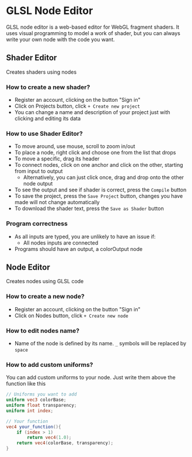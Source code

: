 # GLSL Node Editor

 GLSL node editor is a web-based editor for WebGL fragment shaders.
 It uses visual programming to model a work of shader, but you can always write your own node with the code you want.

## Shader Editor
Creates shaders using nodes

### How to create a new shader?
- Register an account, clicking on the button "Sign in"<br />
- Click on Projects button, click  `+ Create new project`<br />
- You can change a name and description of your project just with clicking and editing its data<br />

### How to use Shader Editor?
- To move around, use mouse, scroll to zoom in/out
- To place a node, right click and choose one from the list that drops
- To move a specific, drag its header
- To connect nodes, click on one anchor and click on the other, starting from input to output
  -  Alternatively, you can just click once, drag and drop onto the other node output
- To see the output and see if shader is correct, press the `Compile` button
- To save the project, press the `Save Project` button, changes you have made will not change automatically
- To download the shader text, press the `Save as Shader` button

### Program correctness
- As all inputs are typed, you are unlikely to have an issue if:
  - All nodes inputs are connected
- Programs should have an output, a colorOutput node
  
## Node Editor
Creates nodes using GLSL code

### How to create a new node?
- Register an account, clicking on the button "Sign in"<br />
- Click on Nodes button, click  `+ Create new node`<br />

### How to edit nodes name?
- Name of the node is defined by its name. `_` symbols will be replaced by `space`

### How to add custom uniforms?
You can add custom uniforms to your node. Just write them above the function like this
```glsl
// Uniforms you want to add
uniform vec3 colorBase;
uniform float transparency;
uniform int index;

// Your function
vec4 your_function(){
    if (index > 1) 
        return vec4(1.0);
    return vec4(colorBase, transparency);
}
```
